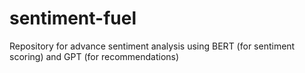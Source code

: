 # sentiment-fuel
Repository for advance sentiment analysis using BERT (for sentiment scoring) and GPT (for recommendations)
